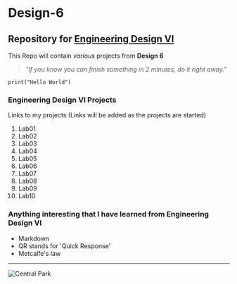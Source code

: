 # Design-6
## Repository for [Engineering Design VI](https://sites.google.com/view/ece322)
This Repo will contain *various* projects from **Design 6**
> *"If you know you can finish something in 2 minutes, do it right away."*

`print("Hello World")`
### Engineering Design VI Projects
Links to my projects (Links will be added as the projects are started)
1. Lab01
2. Lab02
3. Lab03
4. Lab04
5. Lab05
6. Lab06
7. Lab07
8. Lab08
9. Lab09
10. Lab10

### Anything interesting that I have learned from Engineering Design VI
- Markdown
- QR stands for 'Quick Response'
- Metcalfe's law

---

![Central Park](https://github.com/kamiltomaszk/Design-6/assets/95594092/d2710f85-8b9d-4e10-b9d0-c9d808efd124)
